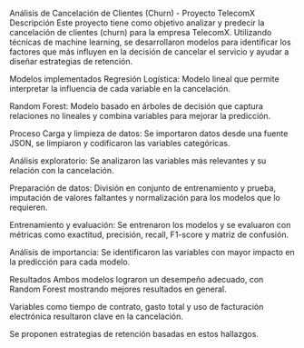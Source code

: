 Análisis de Cancelación de Clientes (Churn) - Proyecto TelecomX
Descripción
Este proyecto tiene como objetivo analizar y predecir la cancelación de clientes (churn) para la empresa TelecomX. Utilizando técnicas de machine learning, se desarrollaron modelos para identificar los factores que más influyen en la decisión de cancelar el servicio y ayudar a diseñar estrategias de retención.

Modelos implementados
Regresión Logística: Modelo lineal que permite interpretar la influencia de cada variable en la cancelación.

Random Forest: Modelo basado en árboles de decisión que captura relaciones no lineales y combina variables para mejorar la predicción.

Proceso
Carga y limpieza de datos: Se importaron datos desde una fuente JSON, se limpiaron y codificaron las variables categóricas.

Análisis exploratorio: Se analizaron las variables más relevantes y su relación con la cancelación.

Preparación de datos: División en conjunto de entrenamiento y prueba, imputación de valores faltantes y normalización para los modelos que lo requieren.

Entrenamiento y evaluación: Se entrenaron los modelos y se evaluaron con métricas como exactitud, precisión, recall, F1-score y matriz de confusión.

Análisis de importancia: Se identificaron las variables con mayor impacto en la predicción para cada modelo.

Resultados
Ambos modelos lograron un desempeño adecuado, con Random Forest mostrando mejores resultados en general.

Variables como tiempo de contrato, gasto total y uso de facturación electrónica resultaron clave en la cancelación.

Se proponen estrategias de retención basadas en estos hallazgos.


